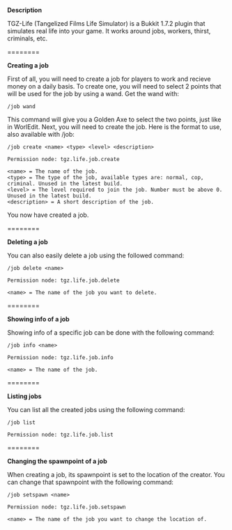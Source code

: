 **Description**

TGZ-Life (Tangelized Films Life Simulator) is a Bukkit 1.7.2 plugin that simulates real life into your game. It works around jobs, workers, thirst, criminals, etc.

========

**Creating a job**

First of all, you will need to create a job for players to work and recieve money on a daily basis. To create one, you will need to select 2 points that will be used for the job by using a wand. Get the wand with:

```
/job wand
```

This command will give you a Golden Axe to select the two points, just like in WorlEdit.
Next, you will need to create the job. Here is the format to use, also available with /job:

```
/job create <name> <type> <level> <description>

Permission node: tgz.life.job.create

<name> = The name of the job.
<type> = The type of the job, available types are: normal, cop, criminal. Unused in the latest build.
<level> = The level required to join the job. Number must be above 0. Unused in the latest build.
<description> = A short description of the job.
```

You now have created a job.

========

**Deleting a job**

You can also easily delete a job using the followed command:

```
/job delete <name>

Permission node: tgz.life.job.delete

<name> = The name of the job you want to delete.
```

========

**Showing info of a job**

Showing info of a specific job can be done with the following command:

```
/job info <name>

Permission node: tgz.life.job.info

<name> = The name of the job.
```

========

**Listing jobs**

You can list all the created jobs using the following command:

```
/job list

Permission node: tgz.life.job.list
```

========

**Changing the spawnpoint of a job**

When creating a job, its spawnpoint is set to the location of the creator. You can change that spawnpoint with the following command:

```
/job setspawn <name>

Permission node: tgz.life.job.setspawn

<name> = The name of the job you want to change the location of.
```
